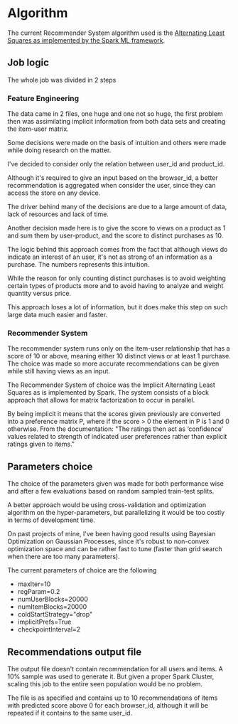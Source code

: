 # Algorithm

The current Recommender System algorithm used is the [Alternating Least Squares as implemented by the Spark ML framework](https://spark.apache.org/docs/2.1.0/ml-collaborative-filtering.html).

## Job logic

The whole job was divided in 2 steps

### Feature Engineering

The data came in 2 files, one huge and one not so huge, the first problem then was assimilating implicit information from both data sets and creating the item-user matrix.

Some decisions were made on the basis of intuition and others were made while doing research on the matter. 

I've decided to consider only the relation between user_id and product_id. 

Although it's required to give an input based on the browser_id, a better recommendation is aggregated when consider the user, since they can access the store on any device.

The driver behind many of the decisions are due to a large amount of data, lack of resources and lack of time.

Another decision made here is to give the score to views on a product as 1 and sum them by user-product, and the score to distinct purchases as 10. 

The logic behind this approach comes from the fact that although views do indicate an interest of an user, it's not as strong of an information as a purchase. The numbers represents this intuition.

While the reason for only counting distinct purchases is to avoid weighting certain types of products more and to avoid having to analyze and weight quantity versus price.

This approach loses a lot of information, but it does make this step on such large data much easier and faster.

### Recommender System

The recommender system runs only on the item-user relationship that has a score of 10 or above, meaning either 10 distinct views or at least 1 purchase. The choice was made so more accurate recommendations can be given while still having views as an input.

The Recommender System of choice was the Implicit Alternating Least Squares as is implemented by Spark. The system consists of a block approach that allows for matrix factorization to occur in parallel.

By being implicit it means that the scores given previously are converted into a preference matrix P, where if the score > 0 the element in P is 1 and 0 otherwise. From the documentation: "The ratings then act as ‘confidence’ values related to strength of indicated user preferences rather than explicit ratings given to items."


## Parameters choice 

The choice of the parameters given was made for both performance wise and after a few evaluations based on random sampled train-test splits.

A better approach would be using cross-validation and optimization algorithm on the hyper-parameters, but parallelizing it would be too costly in terms of development time. 

On past projects of mine, I've been having good results using Bayesian Optimization on Gaussian Processes, since it's robust to non-convex optimization space and can be rather fast to tune (faster than grid search when there are too many parameters).

The current parameters of choice are the following

* maxIter=10
* regParam=0.2
* numUserBlocks=20000 
* numItemBlocks=20000
* coldStartStrategy="drop"
* implicitPrefs=True
* checkpointInterval=2

## Recommendations output file

The output file doesn't contain recommendation for all users and items. A 10% sample was used to generate it. But given a proper Spark Cluster, scaling this job to the entire seen population would be no problem.

The file is as specified and contains up to 10 recommendations of items with predicted score above 0 for each browser_id, although it will be repeated if it contains to the same user_id.
